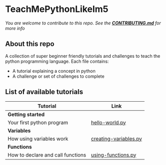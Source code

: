 # TeachMePythonLikeIm5
*You are welcome to contribute to this repo. See the [**CONTRIBUTING.md**](./CONTRIBUTING.md) for more info*

## About this repo

A collection of super beginner friendly tutorials and challenges to teach the python programming language. 
Each file contains:
- A tutorial explaining a concept in python
- A challenge or set of challenges to complete

## List of available tutorials 

| Tutorial              | Link              | 
|-----------------------|-------------------| 
| **Getting started**                       |
|Your first python program                  | [hello-world.py](getting-started/hello-world.py)            |
| **Variables**                             | 
|How using variables work                   | [creating-variables.py](variables/creating-variables.py)    |
| **Functions**                             | 
|How to declare and call functions          | [using-functions.py](functions/using-functions.py)          |   